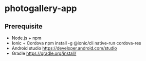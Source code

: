 
# photogallery-app

## Prerequisite

- Node.js + npm
- Ionic + Cordova
npm install -g @ionic/cli native-run cordova-res
- Android studio 
 https://developer.android.com/studio
- Gradle
https://gradle.org/install/
